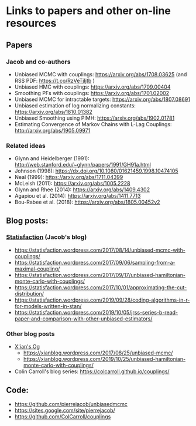 # Links to papers and other on-line resources

## Papers

### Jacob and co-authors

* Unbiased MCMC with couplings: https://arxiv.org/abs/1708.03625 (and RSS PDF: https://t.co/RzVeTjIjtb )
* Unbiased HMC with couplings: https://arxiv.org/abs/1709.00404
* Smoothing PFs with couplings: https://arxiv.org/abs/1701.02002
* Unbiased MCMC for intractable targets: https://arxiv.org/abs/1807.08691
* Unbiased estimation of log normalizing constants: https://arxiv.org/abs/1810.01382
* Unbiased Smoothing using PIMH: https://arxiv.org/abs/1902.01781
* Estimating Convergence of Markov Chains with L-Lag Couplings: http://arxiv.org/abs/1905.09971

### Related ideas

* Glynn and Heidelberger (1991): http://web.stanford.edu/~glynn/papers/1991/GH91a.html
* Johnson (1998): https://dx.doi.org/10.1080/01621459.1998.10474105
* Neal (1999): https://arxiv.org/abs/1711.04399
* McLeish (2011): https://arxiv.org/abs/1005.2228
* Glynn and Rhee (2014): https://arxiv.org/abs/1409.4302
* Agapiou et al. (2014): https://arxiv.org/abs/1411.7713
* Bou-Rabee et al. (2018): https://arxiv.org/abs/1805.00452v2

## Blog posts:

### [Statisfaction](https://statisfaction.wordpress.com/) (Jacob's blog)

* https://statisfaction.wordpress.com/2017/08/14/unbiased-mcmc-with-couplings/
* https://statisfaction.wordpress.com/2017/09/06/sampling-from-a-maximal-coupling/
* https://statisfaction.wordpress.com/2017/09/17/unbiased-hamiltonian-monte-carlo-with-couplings/
* https://statisfaction.wordpress.com/2017/10/01/approximating-the-cut-distribution/
* https://statisfaction.wordpress.com/2019/09/28/coding-algorithms-in-r-for-models-written-in-stan/
* https://statisfaction.wordpress.com/2019/10/05/jrss-series-b-read-paper-and-comparison-with-other-unbiased-estimators/

### Other blog posts

* [X'ian's Og](https://xianblog.wordpress.com/)
    * https://xianblog.wordpress.com/2017/08/25/unbiased-mcmc/
    * https://xianblog.wordpress.com/2019/10/25/unbiased-hamiltonian-monte-carlo-with-couplings/
* Colin Carroll's blog series: https://colcarroll.github.io/couplings/

## Code:

* https://github.com/pierrejacob/unbiasedmcmc
* https://sites.google.com/site/pierrejacob/
* https://github.com/ColCarroll/couplings
